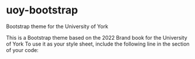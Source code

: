 # uoy-bootstrap
Bootstrap theme for the University of York

This is a Bootstrap theme based on the 2022 Brand book for the University of York
To use it as your style sheet, include the following line in the <head> section of your code:

<link rel="stylesheet" href="https://github.com/sztrokay/uoy-bootstrap/blob/main/bootstrap-york.css">
